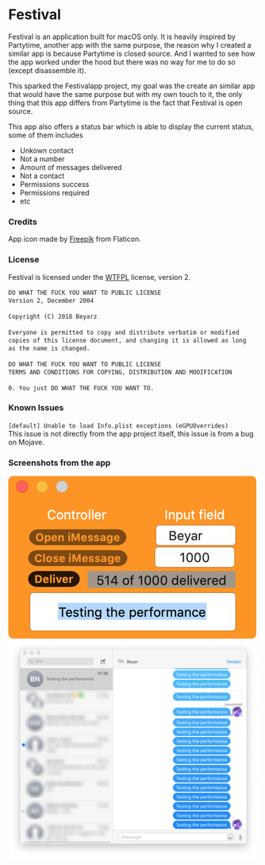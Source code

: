 #  Festival
Festival is an application built for macOS only.
It is heavily inspired by Partytime, another app with the same purpose,
the reason why I created a similar app is because Partytime is closed source.
And I wanted to see how the app worked under the hood but there was no way for
me to do so (except disassemble it).

This sparked the Festivalapp project, my goal
was the create an similar app that would have the same purpose but with my own touch
to it, the only thing that this app differs from Partytime is the fact that Festival is open source.

This app also offers a status bar which is able to display the current status, some of them includes
* Unkown contact
* Not a number
* Amount of messages delivered
* Not a contact
* Permissions success
* Permissions required
* etc

### Credits
App icon made by [Freepik](https://www.flaticon.com/authors/freepik) from Flaticon.

### License
Festival is licensed under the [WTFPL](LICENSE) license, version 2.
```
DO WHAT THE FUCK YOU WANT TO PUBLIC LICENSE
Version 2, December 2004

Copyright (C) 2018 Beyarz

Everyone is permitted to copy and distribute verbatim or modified
copies of this license document, and changing it is allowed as long
as the name is changed.

DO WHAT THE FUCK YOU WANT TO PUBLIC LICENSE
TERMS AND CONDITIONS FOR COPYING, DISTRIBUTION AND MODIFICATION

0. You just DO WHAT THE FUCK YOU WANT TO.
```

### Known Issues
`[default] Unable to load Info.plist exceptions (eGPUOverrides)`  
This issue is not directly from the app project itself, this issue is from a bug on Mojave.

### Screenshots from the app
![gui.png](gui.png) ![demo.png](demo.png)
